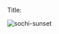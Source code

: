 Title:

![sochi-sunset](https://user-images.githubusercontent.com/47809649/137536861-135f305c-3fc9-4233-b36e-ea6a2f907fa0.jpg)
